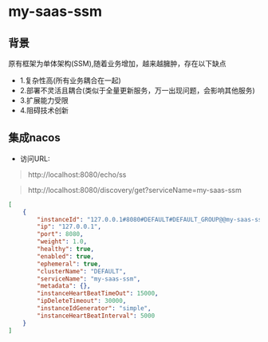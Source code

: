 # my-saas-ssm
## 背景
原有框架为单体架构(SSM),随着业务增加，越来越臃肿，存在以下缺点
* 1.复杂性高(所有业务耦合在一起)
* 2.部署不灵活且耦合(类似于全量更新服务，万一出现问题，会影响其他服务)
* 3.扩展能力受限
* 4.阻碍技术创新

## 集成nacos
* 访问URL: 
> http://localhost:8080/echo/ss

> http://localhost:8080/discovery/get?serviceName=my-saas-ssm
```json
[
    {
        "instanceId": "127.0.0.1#8080#DEFAULT#DEFAULT_GROUP@@my-saas-ssm",
        "ip": "127.0.0.1",
        "port": 8080,
        "weight": 1.0,
        "healthy": true,
        "enabled": true,
        "ephemeral": true,
        "clusterName": "DEFAULT",
        "serviceName": "my-saas-ssm",
        "metadata": {},
        "instanceHeartBeatTimeOut": 15000,
        "ipDeleteTimeout": 30000,
        "instanceIdGenerator": "simple",
        "instanceHeartBeatInterval": 5000
    }
]
```


